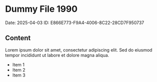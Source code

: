 # Dummy File 1990

Date: 2025-04-03
ID: E866E773-F9A4-4006-8C22-28CD7F950737

## Content

Lorem ipsum dolor sit amet, consectetur adipiscing elit.
Sed do eiusmod tempor incididunt ut labore et dolore magna aliqua.

* Item 1
* Item 2
* Item 3

